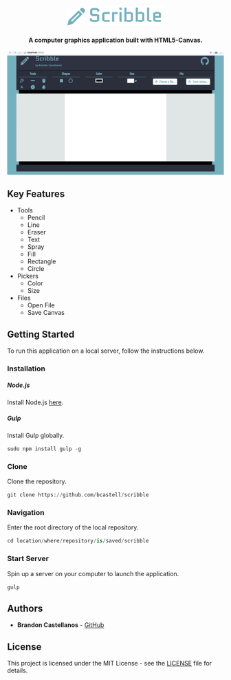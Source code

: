 <h1 align="center">
	<br>
	<span>
		<img width=8% src="https://github.com/bcastell/scribble/blob/master/app/images/media/logo.png">
		<img width=35% src="https://github.com/bcastell/scribble/blob/master/app/images/media/title.png">
	</span>
</h1>

<h4 align="center">A computer graphics application built with HTML5-Canvas.</h4>

![screenshot](https://github.com/bcastell/scribble/blob/master/app/images/media/demo.gif)

## Key Features
* Tools
	- Pencil
	- Line
	- Eraser
	- Text
	- Spray
	- Fill
	- Rectangle
	- Circle
* Pickers
	- Color
	- Size
* Files
	- Open File
	- Save Canvas

## Getting Started
To run this application on a local server, follow the instructions below.

### Installation
##### Node.js
Install Node.js [here](https://nodejs.org/en/).
&nbsp;
##### Gulp
Install Gulp globally.
```python
sudo npm install gulp -g
```

### Clone
Clone the repository.
```python
git clone https://github.com/bcastell/scribble
```

### Navigation
Enter the root directory of the local repository.
```python
cd location/where/repository/is/saved/scribble
```

### Start Server
Spin up a server on your computer to launch the application.
```python
gulp
```

## Authors
* **Brandon Castellanos** - [GitHub](https://github.com/bcastell)

## License
This project is licensed under the MIT License - see the [LICENSE](LICENSE) file for details.
